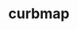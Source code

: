 ---
title: curbmap
description: We are building a platform to engage the community to map and update the city's parking restrictions. Simultaneously we want to create an app that is easy for all people (community members, visitors, etc.) to use to see the landscape of parking around themselves. We want to help you avoid endlessly searching for parking in all the wrong places and reduce your risk of getting tickets.
image: /assets/images/projects/curbmap.jpg
alt: "'parking sign'"
links: 
  - name: Github
    url: 'https://github.com/curbmap'
  - name: Site
    url: 'https://curbmap.com/'
looking: UX designers, UX researchers, UI designers
location: Downtown LA
hide: true
# partner: 
---